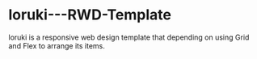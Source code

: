 # loruki---RWD-Template
loruki is a responsive web design template that depending on using Grid and Flex to arrange its items.
